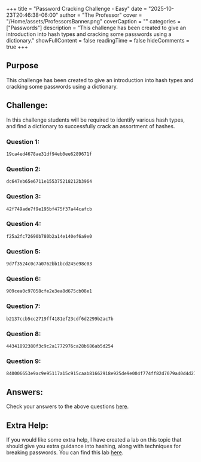 +++
title = "Password Cracking Challenge - Easy"
date = "2025-10-23T20:46:38-06:00"
author = "The Professor"
cover = "/Home/assets/ProfessorsBanner.png"
coverCaption = ""
categories = ["Passwords"]
description = "This challenge has been created to give an introduction into hash types and  cracking some passwords using a dictionary."
showFullContent = false
readingTime = false
hideComments = true
+++

## Purpose 

This challenge has been created to give an introduction into hash types and cracking some passwords using a dictionary.

## Challenge: 

In this challenge students will be required to identify various hash types, and find a dictionary to successfully crack an assortment of hashes.

### Question 1:

	19ca4ed4678ae31df94eb0ee6289671f

### Question 2:
	
	dc647eb65e6711e155375218212b3964

### Question 3:

	42f749ade7f9e195bf475f37a44cafcb

### Question 4:

	f25a2fc72690b780b2a14e140ef6a9e0

### Question 5:
	
	9d7f3524c0c7a0762bb1bcd245e98c03

### Question 6:

	909cea0c97058cfe2e3ea8d675cb08e1

### Question 7:

	b2137ccb5cc2719ff4181ef23cdf6d2299b2ac7b

### Question 8:

	44341892380f3c9c2a1772976ca28b686ab5d254

### Question 9:

	840006653e9ac9e95117a15c915caab81662918e925de9e004f774ff82d7079a40d4d27b1b372657c61d46d470304c88c788b3a4527ad074d1dccbee5dbaa99a

## Answers: 

Check your answers to the above questions [here](/Home/extradocs/passwords/passwords-easy-answers/).

## Extra Help:

If you would like some extra help, I have created a lab on this topic that should give you extra guidance into hashing, along with techniques for breaking passwords. You can find this lab [here](/Home/labs/passwords-intro/).